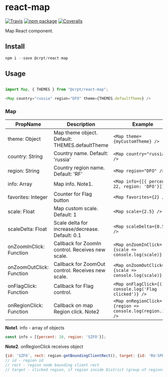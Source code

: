 # react-map

[![Travis][build-badge]][build]
[![npm package][npm-badge]][npm]
[![Coveralls][coveralls-badge]][coveralls]

Map React component.

## Install ##
```javascript
npm i --save @crpt/react-map
```

## Usage

```javascript

import Map, { THEMES } from "@crpt/react-map";

<Map country="russia" region="DFO" theme={THEMES.defaultTheme} />
```

### Map

| PropName | Description | Example |
|---|---|---|
| theme: Object | Map theme object. Default: THEMES.defaultTheme | `<Map theme={myCustomTheme} />` |
| country: String  | Country name. Default: 'russia' |  `<Map country="russia" />` |
| region: String  | Country region name. Default: 'RF' |  `<Map region="DFO" />` |
| info: Array  | Map info. Note1. |  `<Map info={[{ percent: 22, region: 'DFO'}]} />` |
| favorites: Integer | Counter for Flag button | `<Map favorites={2} />` |
| scale: Float | Map custom scale. Default: 1 | `<Map scale={2.5} />` |
| scaleDelta: Float | Scale delta for increase/decrease. Default: 0.1 | `<Map scaleDelta={0.5} />` |
| onZoomInClick: Function | Callback for ZoomIn control. Receives new scale. | `<Map onZoomInClick={scale => console.log(scale)} />` |
| onZoomOutClick: Function | Callback for ZoomOut control. Receives new scale. | `<Map onZoomOutClick={scale => console.log(scale)} />` |
| onFlagClick: Function | Callback for Flag control. | `<Map onFlagClick={() => console.log('Flag clicked')} />` |
| onRegionClick: Function | Callback on map Region click. Note2 | `<Map onRegionClick={region => console.log(region.id)} />` |


__Note1__. info - array of objects
```javascript
const info = [{percent: 10, region: 'SZFO'}];
```

__Note2__. onRegionClick receives object

```javascript
{id: 'SZFO', rect: region.getBoundingClientRect(), target: {id: 'RU-SPE', rect: target.getBoundingClientRect()}}
// id - region id
// rect - region node bounding client rect
// target - clicked region, if region inside District (group of regions).
```

[build-badge]: https://img.shields.io/travis/user/repo/master.png?style=flat-square
[build]: https://travis-ci.org/user/repo

[npm-badge]: https://img.shields.io/npm/v/npm-package.png?style=flat-square
[npm]: https://www.npmjs.org/package/npm-package

[coveralls-badge]: https://img.shields.io/coveralls/user/repo/master.png?style=flat-square
[coveralls]: https://coveralls.io/github/user/repo
